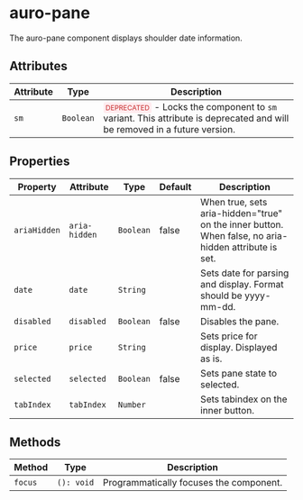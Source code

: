 # auro-pane

The auro-pane component displays shoulder date information.

## Attributes

| Attribute | Type      | Description                          |
|-----------|-----------|--------------------------------------|
| `sm`      | `Boolean` | <span style="background-color: #ffebee; color: #c62828; padding: 2px 4px; border-radius: 3px; font-size: 0.75em;">DEPRECATED</span> - Locks the component to `sm` variant. This attribute is deprecated and will be removed in a future version. |

## Properties

| Property     | Attribute     | Type      | Default | Description                                      |
|--------------|---------------|-----------|---------|--------------------------------------------------|
| `ariaHidden` | `aria-hidden` | `Boolean` | false   | When true, sets aria-hidden="true" on the inner button. When false, no aria-hidden attribute is set. |
| `date`       | `date`        | `String`  |         | Sets date for parsing and display. Format should be yyyy-mm-dd. |
| `disabled`   | `disabled`    | `Boolean` | false   | Disables the pane.                               |
| `price`      | `price`       | `String`  |         | Sets price for display. Displayed as is.         |
| `selected`   | `selected`    | `Boolean` | false   | Sets pane state to selected.                     |
| `tabIndex`   | `tabIndex`    | `Number`  |         | Sets tabindex on the inner button.               |

## Methods

| Method  | Type       | Description                             |
|---------|------------|-----------------------------------------|
| `focus` | `(): void` | Programmatically focuses the component. |
